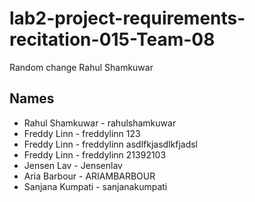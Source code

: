 # lab2-project-requirements-recitation-015-Team-08

Random change
Rahul Shamkuwar
## Names
* Rahul Shamkuwar - rahulshamkuwar
* Freddy Linn - freddylinn 123
* Freddy Linn - freddylinn asdlfkjasdlkfjadsl
* Freddy Linn - freddylinn 21392103
* Jensen Lav - Jensenlav
* Aria Barbour - ARIAMBARBOUR
* Sanjana Kumpati - sanjanakumpati

